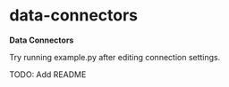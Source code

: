 # data-connectors

**Data Connectors**

Try running example.py after editing connection settings.

TODO: Add README